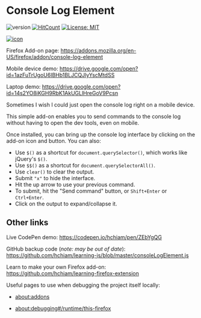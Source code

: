 # Console Log Element

![version](https://img.shields.io/github/release/hchiam/console-log-element) [![HitCount](http://hits.dwyl.com/hchiam/console-log-element.svg)](http://hits.dwyl.com/hchiam/console-log-element) [![License: MIT](https://img.shields.io/badge/License-MIT-yellow.svg)](https://opensource.org/licenses/MIT)

[![icon](https://raw.githubusercontent.com/hchiam/console-log-element/master/console-log-element.png)](https://addons.mozilla.org/en-US/firefox/addon/console-log-element)

Firefox Add-on page: <https://addons.mozilla.org/en-US/firefox/addon/console-log-element>

Mobile device demo: <https://drive.google.com/open?id=1azFuTrUgoU6IBHb1BLJCQJlyYscMtdSS>

Laptop demo: <https://drive.google.com/open?id=14s2YO8iKGH9RbK1AkUGLlHreGoV9Pcsn>

Sometimes I wish I could just open the console log right on a mobile device.

This simple add-on enables you to send commands to the console log without having to open the dev tools, even on mobile.

Once installed, you can bring up the console log interface by clicking on the add-on icon and button. You can also:

- Use `$()` as a shortcut for `document.querySelector()`, which works like jQuery's `$()`.
- Use `$$()` as a shortcut for `document.querySelectorAll()`.
- Use `clear()` to clear the output.
- Submit `"x"` to hide the interface.
- Hit the up arrow to use your previous command.
- To submit, hit the "Send command" button, or `Shift+Enter` or `Ctrl+Enter`.
- Click on the output to expand/collapse it.

## Other links

Live CodePen demo: <https://codepen.io/hchiam/pen/ZEbYgQG>

GitHub backup code (_note: may be out of date_): <https://github.com/hchiam/learning-js/blob/master/consoleLogElement.js>

Learn to make your own Firefox add-on: <https://github.com/hchiam/learning-firefox-extension>

Useful pages to use when debugging the project itself locally:

- [about:addons](about:addons)

- [about:debugging#/runtime/this-firefox](about:debugging#/runtime/this-firefox)
